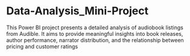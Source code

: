 # Data-Analysis_Mini-Project
This Power BI project presents a detailed analysis of audiobook listings from Audible. It aims to provide meaningful insights into book releases, author performance, narrator distribution, and the relationship between pricing and customer ratings
